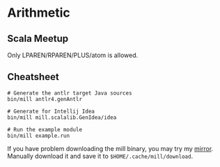 # Arithmetic

## Scala Meetup
Only LPAREN/RPAREN/PLUS/atom is allowed.

## Cheatsheet
```
# Generate the antlr target Java sources
bin/mill antlr4.genAntlr

# Generate for Intellij Idea
bin/mill mill.scalalib.GenIdea/idea

# Run the example module
bin/mill example.run
```

If you have problem downloading the mill binary, you may try my [mirror](https://share.weiyun.com/8Bt4HH6k).
Manually download it and save it to `$HOME/.cache/mill/download`.
